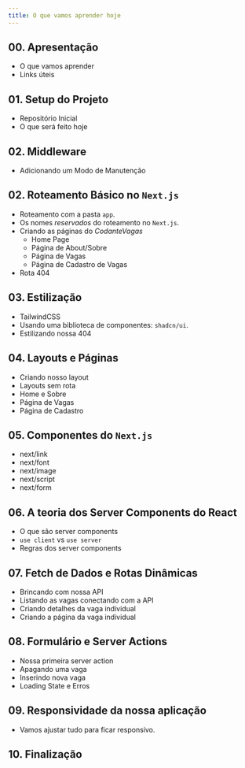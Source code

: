 ```yaml
---
title: O que vamos aprender hoje
---
```




## 00. Apresentação

- O que vamos aprender
- Links úteis

## 01. Setup do Projeto

- Repositório Inicial
- O que será feito hoje

## 02. Middleware

- Adicionando um Modo de Manutenção

## 02. Roteamento Básico no `Next.js`

- Roteamento com a pasta `app`.
- Os nomes *reservados* do roteamento no `Next.js`.
- Criando as páginas do *CodanteVagas*
  - Home Page
  - Página de About/Sobre
  - Página de Vagas
  - Página de Cadastro de Vagas
- Rota 404

## 03. Estilização

- TailwindCSS
- Usando uma biblioteca de componentes: `shadcn/ui`.
- Estilizando nossa 404

## 04. Layouts e Páginas

- Criando nosso layout
- Layouts sem rota
- Home e Sobre
- Página de Vagas
- Página de Cadastro

## 05. Componentes do `Next.js`

- next/link
- next/font
- next/image
- next/script
- next/form

## 06. A teoria dos Server Components do React

- O que são server components
- `use client` vs `use server`
- Regras dos server components

## 07. Fetch de Dados e Rotas Dinâmicas

- Brincando com nossa API
- Listando as vagas conectando com a API
- Criando detalhes da vaga individual
- Criando a página da vaga individual

## 08. Formulário e Server Actions

- Nossa primeira server action
- Apagando uma vaga
- Inserindo nova vaga
- Loading State e Erros

## 09. Responsividade da nossa aplicação

- Vamos ajustar tudo para ficar responsivo.

## 10. Finalização
